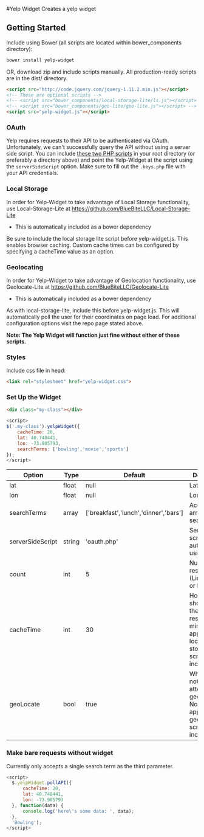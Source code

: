 #Yelp Widget
Creates a yelp widget

## Getting Started

Include using Bower (all scripts are located within bower_components directory):

```sh
bower install yelp-widget
```

OR, download zip and include scripts manually. All production-ready scripts are in the dist/ directory.

```html
<script src="http://code.jquery.com/jquery-1.11.2.min.js"></script>
<!-- These are optional scripts -->
<!-- <script src="bower_components/local-storage-lite/ls.js"></script> -->
<!-- <script src="bower_components/geo-lite/geo-lite.js"></script> -->
<script src="yelp-widget.js"></script>
```

### OAuth
Yelp requires requests to their API to be authenticated via OAuth. Unfortunately, we can't successfully query the API without using a server side script. You can include [these two PHP scripts](https://github.com/BlueBiteLLC/OAuth-Lite) in your root directory (or preferably a directory above) and point the Yelp-Widget at the script using the `serverSideScript` option. Make sure to fill out the `.keys.php` file with your API credentials.


### Local Storage
In order for Yelp-Widget to take advantage of Local Storage functionality, use Local-Storage-Lite at https://github.com/BlueBiteLLC/Local-Storage-Lite
* This is automatically included as a bower dependency

Be sure to include the local storage lite script before yelp-widget.js. This enables browser caching. Custom cache times can be configured by specifying a cacheTime value as an option.

### Geolocating
In order for Yelp-Widget to take advantage of Geolocation functionality, use Geolocate-Lite at https://github.com/BlueBiteLLC/Geolocate-Lite
* This is automatically included as a bower dependency

As with local-storage-lite, include this before yelp-widget.js. This will automatically poll the user for their coordinates on page load. For additional configuration options visit the repo page stated above.

**Note: The Yelp Widget will function just fine without either of these scripts.**

### Styles
Include css file in head:

```html
<link rel="stylesheet" href="yelp-widget.css">
```


### Set Up the Widget

```html
<div class="my-class"></div>
```


```javascript
<script>
$('.my-class').yelpWidget({
    cacheTime: 20,
    lat: 40.748441,
    lon: -73.985793,
    searchTerms: ['bowling','movie','sports']
});
</script>
```

Option | Type | Default | Description
------ | ---- | ------- | -----------
lat|float|null|Latitude
lon|float|null|Longitude
searchTerms|array|['breakfast','lunch','dinner','bars']|Accepts an array of search terms
serverSideScript|string|'oauth.php'|Server-side script for authenticating using OAuth
count|int|5|Number of results (Limted to 20 or less)
cacheTime|int|30|How long we should cache the API results in minutes. Not applicable if local-storage-lite script is included
geoLocate|bool|true|Whether or not we should attempt to geolocate. Not applicable if geolocate-lite script is not included


### Make bare requests without widget
Currently only accepts a single search term as the third parameter.

```javascript
<script>
  $.yelpWidget.pollAPI({
      cacheTime: 20,
      lat: 40.748441,
      lon: -73.985793
  }, function(data) {
      console.log('here\'s some data: ', data);
  },
  'Bowling');
</script>
```


